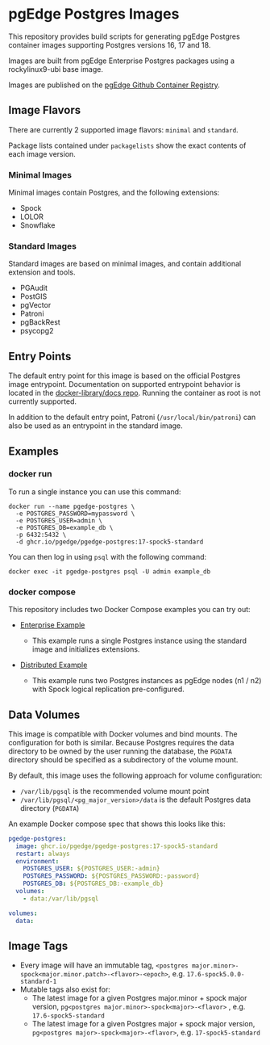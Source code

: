 # pgEdge Postgres Images

This repository provides build scripts for generating pgEdge Postgres container images supporting Postgres versions 16, 17 and 18.

Images are built from pgEdge Enterprise Postgres packages using a rockylinux9-ubi base image.

Images are published on the [pgEdge Github Container Registry](https://github.com/orgs/pgEdge/packages/container/package/pgedge-postgres).

## Image Flavors

There are currently 2 supported image flavors: `minimal` and `standard`.

Package lists contained under `packagelists` show the exact contents of each image version.

### Minimal Images

Minimal images contain Postgres, and the following extensions:

- Spock
- LOLOR
- Snowflake

### Standard Images

Standard images are based on minimal images, and contain additional extension and tools.

- PGAudit
- PostGIS
- pgVector
- Patroni
- pgBackRest
- psycopg2

## Entry Points

The default entry point for this image is based on the official Postgres image entrypoint. Documentation on supported entrypoint behavior is located in the [docker-library/docs repo](https://github.com/docker-library/docs/blob/master/postgres/README.md). Running the container as root is not currently supported.

In addition to the default entry point, Patroni (`/usr/local/bin/patroni`) can also be used as an entrypoint in the standard image.

## Examples

### docker run

To run a single instance you can use this command:

```
docker run --name pgedge-postgres \
  -e POSTGRES_PASSWORD=mypassword \
  -e POSTGRES_USER=admin \
  -e POSTGRES_DB=example_db \
  -p 6432:5432 \
  -d ghcr.io/pgedge/pgedge-postgres:17-spock5-standard
```

You can then log in using `psql` with the following command:

```
docker exec -it pgedge-postgres psql -U admin example_db
```

### docker compose

This repository includes two Docker Compose examples you can try out:

- [Enterprise Example](https://github.com/pgEdge/postgres-images/tree/main/examples/compose/enterprise)

  - This example runs a single Postgres instance using the standard image and initializes extensions.

- [Distributed Example](https://github.com/pgEdge/postgres-images/tree/main/examples/compose/distributed)

  - This example runs two Postgres instances as pgEdge nodes (n1 / n2) with Spock logical replication pre-configured.

## Data Volumes

This image is compatible with Docker volumes and bind mounts. The configuration
for both is similar. Because Postgres requires the data directory to be owned
by the user running the database, the `PGDATA` directory should be specified as
a subdirectory of the volume mount.

By default, this image uses the following approach for volume configuration:

- `/var/lib/pgsql` is the recommended volume mount point
- `/var/lib/pgsql/<pg_major_version>/data` is the default Postgres data directory (`PGDATA`)

An example Docker compose spec that shows this looks like this:

```yaml
pgedge-postgres:
  image: ghcr.io/pgedge/pgedge-postgres:17-spock5-standard
  restart: always
  environment:
    POSTGRES_USER: ${POSTGRES_USER:-admin}
    POSTGRES_PASSWORD: ${POSTGRES_PASSWORD:-password}
    POSTGRES_DB: ${POSTGRES_DB:-example_db}
  volumes:
    - data:/var/lib/pgsql

volumes:
  data:
```

## Image Tags

- Every image will have an immutable tag, `<postgres major.minor>-spock<major.minor.patch>-<flavor>-<epoch>`, e.g. `17.6-spock5.0.0-standard-1`
- Mutable tags also exist for:
  - The latest image for a given Postgres major.minor + spock major version, `pg<postgres major.minor>-spock<major>-<flavor>` , e.g. `17.6-spock5-standard`
  - The latest image for a given Postgres major + spock major version, `pg<postgres major>-spock<major>-<flavor>`, e.g. `17-spock5-standard`
